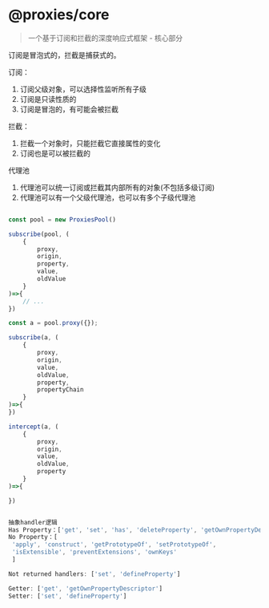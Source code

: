 # @proxies/core

> 一个基于订阅和拦截的深度响应式框架 - 核心部分

订阅是冒泡式的，拦截是捕获式的。

订阅：
1. 订阅父级对象，可以选择性监听所有子级
2. 订阅是只读性质的
3. 订阅是冒泡的，有可能会被拦截

拦截：
1. 拦截一个对象时，只能拦截它直接属性的变化
2. 订阅也是可以被拦截的

代理池
1. 代理池可以统一订阅或拦截其内部所有的对象(不包括多级订阅)
2. 代理池可以有一个父级代理池，也可以有多个子级代理池

```javascript

const pool = new ProxiesPool()

subscribe(pool, (
    {
        proxy,
        origin,
        property,
        value,
        oldValue
    }
)=>{
    // ...
})

const a = pool.proxy({});

subscribe(a, (
    {
        proxy,
        origin,
        value,
        oldValue,
        property,
        propertyChain
    }
)=>{
})

intercept(a, (
    {
        proxy,
        origin,
        value,
        oldValue,
        property
    }
)=>{

})


抽象handler逻辑
Has Property：['get', 'set', 'has', 'deleteProperty', 'getOwnPropertyDescriptor', 'defineProperty']
No Property：[
 'apply', 'construct', 'getPrototypeOf', 'setPrototypeOf',
 'isExtensible', 'preventExtensions', 'ownKeys'
 ]

Not returned handlers: ['set', 'defineProperty']

Getter: ['get', 'getOwnPropertyDescriptor']
Setter: ['set', 'defineProperty']


```